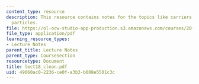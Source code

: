 ```yaml
---
content_type: resource
description: This resource contains notes for the topics like carriers and stealth
  particles.
file: https://ol-ocw-studio-app-production.s3.amazonaws.com/courses/20-462j-molecular-principles-of-biomaterials-spring-2006/49060ac02236ce0fa3b3b008e5501c3c_lect18_clean.pdf
file_type: application/pdf
learning_resource_types:
- Lecture Notes
parent_title: Lecture Notes
parent_type: CourseSection
resourcetype: Document
title: lect18_clean.pdf
uid: 49060ac0-2236-ce0f-a3b3-b008e5501c3c
---
```

